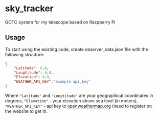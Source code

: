 # sky_tracker
GOTO system for my telescope based on Raspberry Pi

## Usage
To start using the existing code, create observer_data.json file with the following structure:
```json
{
    "Latitude": 0.0,
    "Longtitude": 0.0,
    "Elevation": 0.0,
    "WEATHER_API_KEY":"example api_key"
}
```
Where ```"Latitude"``` and ```"Longtitude"``` are your geographical coordinates in degrees, ```"Elevation"``` - your elevation above sea level (in meters), ```"WEATHER_API_KEY"``` - api key to [openweathermap.org](https://openweathermap.org) (need to register on the website to get it).
